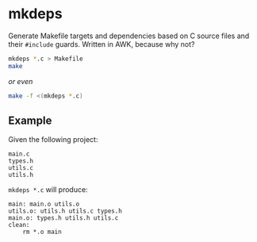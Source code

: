 mkdeps
======

Generate Makefile targets and dependencies based on C source files and their
`#include` guards. Written in AWK, because why not?

```sh
mkdeps *.c > Makefile
make
```

_or even_

```sh
make -f <(mkdeps *.c)
```


Example
-------

Given the following project:

```
main.c
types.h
utils.c
utils.h
```

`mkdeps *.c` will produce:

```
main: main.o utils.o 
utils.o: utils.h utils.c types.h 
main.o: types.h utils.h utils.c 
clean:
	rm *.o main
```
